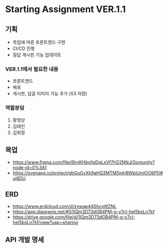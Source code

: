 # Starting Assignment VER.1.1

## 기획
- 목업에 따른 프론트엔드 구현
- CI/CD 진행
- 질답 게시판 기능 업데이트

### VER.1.1에서 필요한 내용
- 프론트엔드
- 배포
- 게시판, 답글 이미지 기능 추가 (S3 저장)

### 역할분담
1. 황영상
2. 김태인
3. 김희정


## 목업
- https://www.figma.com/file/6hnKHbg1pDqLxVf7H22NNJ/Gomunity?node-id=0%3A1
- https://ovenapp.io/project/gbGuGyXk9aHQ3MTM5jqh8WbiUmlOO6PD#uj8DU

## ERD
- https://www.erdcloud.com/d/zywap44ShcxjtfZNL
- https://app.diagrams.net/#G1IQm3D73dGB4PM-g-v7cI-heI5bsLn7kf
- https://drive.google.com/file/d/1IQm3D73dGB4PM-g-v7cI-heI5bsLn7kf/view?usp=sharing

## API 개발 명세